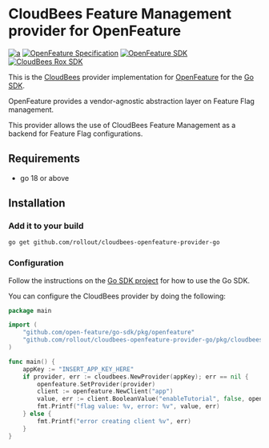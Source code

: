 # CloudBees Feature Management provider for OpenFeature
[![a](https://img.shields.io/badge/slack-%40cncf%2Fopenfeature-brightgreen?style=flat&logo=slack)](https://cloud-native.slack.com/archives/C0344AANLA1)
[![OpenFeature Specification](https://img.shields.io/static/v1?label=OpenFeature%20Specification&message=v0.7.0&color=yellow)](https://github.com/open-feature/spec/tree/v0.7.0)
[![OpenFeature SDK](https://img.shields.io/static/v1?label=OpenFeature%20Golang%20SDK&message=v1.8.0&color=green)](https://github.com/open-feature/go-sdk/tree/v1.8.0)
[![CloudBees Rox SDK](https://img.shields.io/static/v1?label=Rox%20SDK&message=v5.0.7&color=green)](https://github.com/rollout/rox-go/tree/v5.0.7)

This is the [CloudBees](https://www.cloudbees.com/products/feature-management) provider implementation for [OpenFeature](https://openfeature.dev/) for the [Go SDK](https://github.com/open-feature/go-sdk).

OpenFeature provides a vendor-agnostic abstraction layer on Feature Flag management.

This provider allows the use of CloudBees Feature Management as a backend for Feature Flag configurations.

## Requirements
- go 18 or above

## Installation

### Add it to your build

```bash
go get github.com/rollout/cloudbees-openfeature-provider-go
```

### Configuration

Follow the instructions on the [Go SDK project](https://github.com/open-feature/go-sdk) for how to use the Go SDK.

You can configure the CloudBees provider by doing the following:

```go
package main

import (
	"github.com/open-feature/go-sdk/pkg/openfeature"
	"github.com/rollout/cloudbees-openfeature-provider-go/pkg/cloudbees"
)

func main() {
	appKey := "INSERT_APP_KEY_HERE"
	if provider, err := cloudbees.NewProvider(appKey); err == nil {
		openfeature.SetProvider(provider)
		client := openfeature.NewClient("app")
		value, err := client.BooleanValue("enableTutorial", false, openfeature.EvaluationContext{}, openfeature.EvaluationOptions{})
		fmt.Printf("flag value: %v, error: %v", value, err)
	} else {
		fmt.Printf("error creating client %v", err)
	}
}
```
